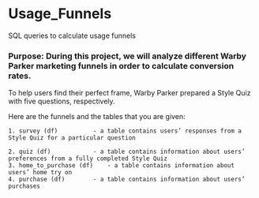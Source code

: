 # Usage_Funnels
SQL queries to calculate usage funnels

### Purpose: During this project, we will analyze different Warby Parker marketing funnels in order to calculate conversion rates.
To help users find their perfect frame, Warby Parker prepared a Style Quiz with five questions, respectively.

Here are the funnels and the tables that you are given:

	1. survey (df)			- a table contains users’ responses from a Style Quiz for a particular question

	2. quiz (df) 			- a table contains information about users’ preferences from a fully completed Style Quiz
	3. home_to_purchase (df) 	- a table contains information about users’ home try on
	4. purchase (df)		- a table contains information about users’ purchases
